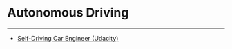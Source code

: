 # Autonomous Driving

---

* [Self-Driving Car Engineer (Udacity)](https://www.udacity.com/course/self-driving-car-engineer-nanodegree--nd0013)
